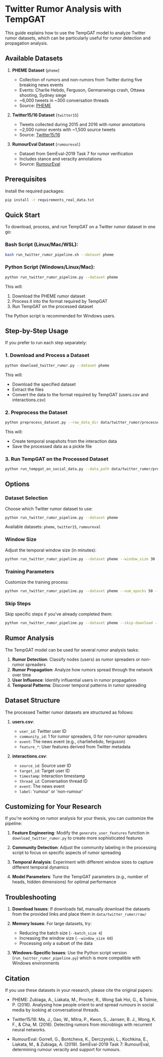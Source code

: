 # Twitter Rumor Analysis with TempGAT

This guide explains how to use the TempGAT model to analyze Twitter rumor datasets, which can be particularly useful for rumor detection and propagation analysis.

## Available Datasets

1. **PHEME Dataset** (`pheme`)
   - Collection of rumors and non-rumors from Twitter during five breaking news events
   - Events: Charlie Hebdo, Ferguson, Germanwings crash, Ottawa shooting, Sydney siege
   - ~6,000 tweets in ~300 conversation threads
   - Source: [PHEME](https://figshare.com/articles/dataset/PHEME_dataset_of_rumours_and_non-rumours/4010619)

2. **Twitter15/16 Dataset** (`twitter15`)
   - Tweets collected during 2015 and 2016 with rumor annotations
   - ~2,000 rumor events with ~1,500 source tweets
   - Source: [Twitter15/16](https://www.dropbox.com/s/7ewzdrbelpmrnxu/rumdetect2017.zip?dl=1)

3. **RumourEval Dataset** (`rumoureval`)
   - Dataset from SemEval-2019 Task 7 for rumor verification
   - Includes stance and veracity annotations
   - Source: [RumourEval](https://figshare.com/articles/dataset/RumourEval_2019_data/8845580)

## Prerequisites

Install the required packages:

```bash
pip install -r requirements_real_data.txt
```

## Quick Start

To download, process, and run TempGAT on a Twitter rumor dataset in one go:

### Bash Script (Linux/Mac/WSL):

```bash
bash run_twitter_rumor_pipeline.sh --dataset pheme
```

### Python Script (Windows/Linux/Mac):

```bash
python run_twitter_rumor_pipeline.py --dataset pheme
```

This will:
1. Download the PHEME rumor dataset
2. Process it into the format required by TempGAT
3. Run TempGAT on the processed dataset

The Python script is recommended for Windows users.

## Step-by-Step Usage

If you prefer to run each step separately:

### 1. Download and Process a Dataset

```bash
python download_twitter_rumor.py --dataset pheme
```

This will:
- Download the specified dataset
- Extract the files
- Convert the data to the format required by TempGAT (users.csv and interactions.csv)

### 2. Preprocess the Dataset

```bash
python preprocess_dataset.py --raw_data_dir data/twitter_rumor/processed --processed_data_dir data/twitter_rumor/processed --window_size 15
```

This will:
- Create temporal snapshots from the interaction data
- Save the processed data as a pickle file

### 3. Run TempGAT on the Processed Dataset

```bash
python run_tempgat_on_social_data.py --data_path data/twitter_rumor/processed/temporal_graph_data_15min.pkl --output_dir results/twitter_rumor
```

## Options

### Dataset Selection

Choose which Twitter rumor dataset to use:

```bash
python run_twitter_rumor_pipeline.py --dataset pheme
```

Available datasets: `pheme`, `twitter15`, `rumoureval`

### Window Size

Adjust the temporal window size (in minutes):

```bash
python run_twitter_rumor_pipeline.py --dataset pheme --window_size 30
```

### Training Parameters

Customize the training process:

```bash
python run_twitter_rumor_pipeline.py --dataset pheme --num_epochs 50 --batch_size 16 --sequence_length 10
```

### Skip Steps

Skip specific steps if you've already completed them:

```bash
python run_twitter_rumor_pipeline.py --dataset pheme --skip-download --skip-processing
```

## Rumor Analysis

The TempGAT model can be used for several rumor analysis tasks:

1. **Rumor Detection**: Classify nodes (users) as rumor spreaders or non-rumor spreaders
2. **Rumor Propagation**: Analyze how rumors spread through the network over time
3. **User Influence**: Identify influential users in rumor propagation
4. **Temporal Patterns**: Discover temporal patterns in rumor spreading

## Dataset Structure

The processed Twitter rumor datasets are structured as follows:

1. **users.csv**:
   - `user_id`: Twitter user ID
   - `community_id`: 1 for rumor spreaders, 0 for non-rumor spreaders
   - `event`: The news event (e.g., charliehebdo, ferguson)
   - `feature_*`: User features derived from Twitter metadata

2. **interactions.csv**:
   - `source_id`: Source user ID
   - `target_id`: Target user ID
   - `timestamp`: Interaction timestamp
   - `thread_id`: Conversation thread ID
   - `event`: The news event
   - `label`: 'rumour' or 'non-rumour'

## Customizing for Your Research

If you're working on rumor analysis for your thesis, you can customize the pipeline:

1. **Feature Engineering**: Modify the `generate_user_features` function in `download_twitter_rumor.py` to create more sophisticated features

2. **Community Detection**: Adjust the community labeling in the processing script to focus on specific aspects of rumor spreading

3. **Temporal Analysis**: Experiment with different window sizes to capture different temporal dynamics

4. **Model Parameters**: Tune the TempGAT parameters (e.g., number of heads, hidden dimensions) for optimal performance

## Troubleshooting

1. **Download Issues**: If downloads fail, manually download the datasets from the provided links and place them in `data/twitter_rumor/raw/`

2. **Memory Issues**: For large datasets, try:
   - Reducing the batch size (`--batch_size 4`)
   - Increasing the window size (`--window_size 60`)
   - Processing only a subset of the data

3. **Windows-Specific Issues**: Use the Python script version (`run_twitter_rumor_pipeline.py`) which is more compatible with Windows environments

## Citation

If you use these datasets in your research, please cite the original papers:

- PHEME: Zubiaga, A., Liakata, M., Procter, R., Wong Sak Hoi, G., & Tolmie, P. (2016). Analysing how people orient to and spread rumours in social media by looking at conversational threads.

- Twitter15/16: Ma, J., Gao, W., Mitra, P., Kwon, S., Jansen, B. J., Wong, K. F., & Cha, M. (2016). Detecting rumors from microblogs with recurrent neural networks.

- RumourEval: Gorrell, G., Bontcheva, K., Derczynski, L., Kochkina, E., Liakata, M., & Zubiaga, A. (2019). SemEval-2019 Task 7: RumourEval, determining rumour veracity and support for rumours.